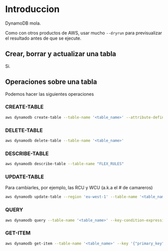 # Introduccion
DynamoDB mola.

Como con otros productos de AWS, usar mucho `--dryrun` para previsualizar el resultado antes de que se ejecute.

## Crear, borrar y actualizar una tabla
Si.

## Operaciones sobre una tabla
Podemos hacer las siguientes operaciones

### CREATE-TABLE
```bash
aws dynamodb create-table --table-name '<table_name>' --attribute-definitions 'AttributeName=primary_key,AttributeType=S AttributeName=currency,AttributeType=S' --key-schema 'AttributeName=primary_key,KeyType=HASH AttributeName=currency,KeyType=RANGE' --provisioned-throughput 'ReadCapacityUnits=5,WriteCapacityUnits=5'
```

### DELETE-TABLE
```bash
aws dynamodb delete-table --table-name '<table_name>'
```

### DESCRIBE-TABLE
```bash
aws dynamodb describe-table --table-name "FLEX_RULES"
```

### UPDATE-TABLE
Para cambiarles, por ejemplo, las RCU y WCU (a.k.a el # de camareros)
```bash
aws dynamodb update-table --region 'eu-west-1' --table-name '<table_name>' --provisioned-throughput 'ReadCapacityUnits=5,WriteCapacityUnits=600'
```

### QUERY
```bash
aws dynamodb query --table-name '<table_name>' --key-condition-expression 'primary_key = :primary_keyValue' --expression-attribute-values '{":primary_keyValue":{"S": "MAD-LPA-ES"}}'
```

### GET-ITEM
```bash
aws dynamodb get-item --table-name '<table_name>' --key '{"primary_key": {"S": "MAD-LPA-ES"}, "secondary_key": {"S": "USD"}}' > item.json
```
